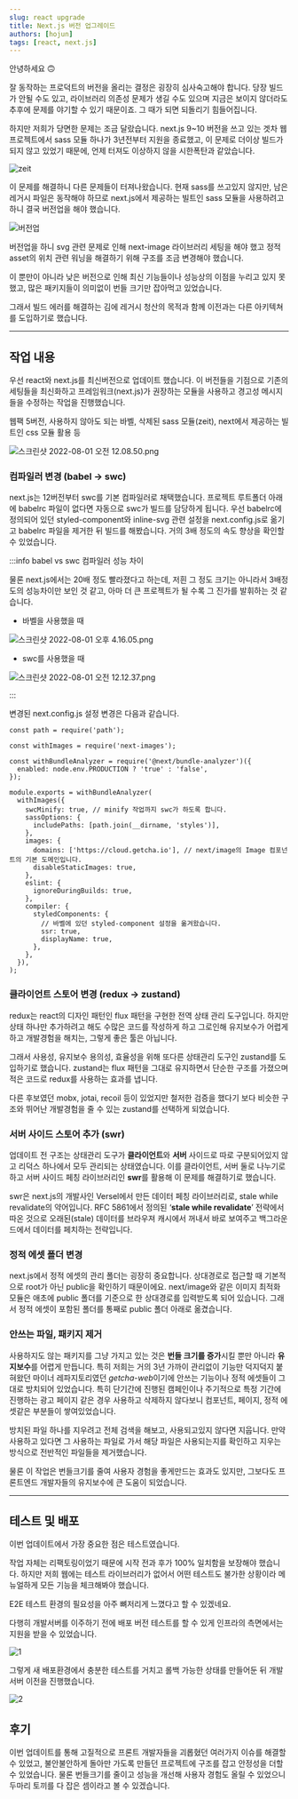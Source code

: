 ```yaml
---
slug: react upgrade
title: Next.js 버전 업그레이드
authors: [hojun]
tags: [react, next.js]
---
```


안녕하세요 🙃

잘 동작하는 프로덕트의 버전을 올리는 결정은 굉장히 심사숙고해야 합니다. 당장 빌드가 안될 수도 있고, 라이브러리 의존성 문제가 생길 수도 있으며 지금은 보이지 않더라도 추후에 문제를 야기할 수 있기 때문이죠. 그 때가 되면 되돌리기 힘들어집니다.

하지만 저희가 당면한 문제는 조금 달랐습니다. next.js 9~10 버전을 쓰고 있는 겟차 웹 프로젝트에서 sass 모듈 하나가 3년전부터 지원을 종료했고, 이 문제로 더이상 빌드가 되지 않고 있었기 때문에, 언제 터져도 이상하지 않을 시한폭탄과 같았습니다.

![zeit](1.png)

<!--truncate-->

이 문제를 해결하니 다른 문제들이 터져나왔습니다. 현재 sass를 쓰고있지 않지만, 남은 레거시 파일은 동작해야 하므로 next.js에서 제공하는 빌트인 sass 모듈을 사용하려고 하니 결국 버전업을 해야 했습니다.

![버전업](2.png)

버전업을 하니 svg 관련 문제로 인해 next-image 라이브러리 세팅을 해야 했고 정적 asset의 위치 관련 워닝을 해결하기 위해 구조를 조금 변경해야 했습니다.

이 뿐만이 아니라 낮은 버전으로 인해 최신 기능들이나 성능상의 이점을 누리고 있지 못했고, 많은 패키지들이 의미없이 번들 크기만 잡아먹고 있었습니다.

그래서 빌드 에러를 해결하는 김에 레거시 청산의 목적과 함께 이전과는 다른 아키텍쳐를 도입하기로 했습니다.

---

## 작업 내용

우선 react와 next.js를 최신버전으로 업데이트 했습니다. 이 버전들을 기점으로 기존의 세팅들을 최신화하고 프레임워크(next.js)가 권장하는 모듈을 사용하고 경고성 메시지들을 수정하는 작업을 진행했습니다.

웹팩 5버전, 사용하지 않아도 되는 바벨, 삭제된 sass 모듈(zeit), next에서 제공하는 빌트인 css 모듈 활용 등

![스크린샷 2022-08-01 오전 12.08.50.png](3.png)

### 컴파일러 변경 (babel → swc)

next.js는 12버전부터 swc를 기본 컴파일러로 채택했습니다. 프로젝트 루트폴더 아래에 babelrc 파일이 없다면 자동으로 swc가 빌드를 담당하게 됩니다. 우선 babelrc에 정의되어 있던 styled-component와 inline-svg 관련 설정을 next.config.js로 옮기고 babelrc 파일을 제거한 뒤 빌드를 해봤습니다. 거의 3배 정도의 속도 향상을 확인할 수 있었습니다.

:::info babel vs swc 컴파일러 성능 차이

물론 next.js에서는 20배 정도 빨라졌다고 하는데, 저흰 그 정도 크기는 아니라서 3배정도의 성능차이만 보인 것 같고, 아마 더 큰 프로젝트가 될 수록 그 진가를 발휘하는 것 같습니다.

- 바벨을 사용했을 때

![스크린샷 2022-08-01 오후 4.16.05.png](5.png)

- swc를 사용했을 때

![스크린샷 2022-08-01 오전 12.12.37.png](4.png)

:::

변경된 next.config.js 설정 변경은 다음과 같습니다.

```tsx
const path = require('path');

const withImages = require('next-images');

const withBundleAnalyzer = require('@next/bundle-analyzer')({
  enabled: node.env.PRODUCTION ? 'true' : 'false',
});

module.exports = withBundleAnalyzer(
  withImages({
    swcMinify: true, // minify 작업까지 swc가 하도록 합니다.
    sassOptions: {
      includePaths: [path.join(__dirname, 'styles')],
    },
    images: {
      domains: ['https://cloud.getcha.io'], // next/image의 Image 컴포넌트의 기본 도메인입니다.
      disableStaticImages: true,
    },
    eslint: {
      ignoreDuringBuilds: true,
    },
    compiler: {
      styledComponents: {
        // 바벨에 있던 styled-component 설정을 옮겨왔습니다.
        ssr: true,
        displayName: true,
      },
    },
  }),
);
```

### 클라이언트 스토어 변경 (redux → zustand)

redux는 react의 디자인 패턴인 flux 패턴을 구현한 전역 상태 관리 도구입니다. 하지만 상태 하나만 추가하려고 해도 수많은 코드를 작성하게 하고 그로인해 유지보수가 어렵게 하고 개발경험을 해치는, 그렇게 좋은 툴은 아닙니다.

그래서 사용성, 유지보수 용의성, 효율성을 위해 또다른 상태관리 도구인 zustand를 도입하기로 했습니다. zustand는 flux 패턴을 그대로 유지하면서 단순한 구조를 가졌으며 적은 코드로 redux를 사용하는 효과를 냅니다.

다른 후보였던 mobx, jotai, recoil 등이 있었지만 철저한 검증을 했다기 보다 비슷한 구조와 뛰어난 개발경험을 줄 수 있는 zustand를 선택하게 되었습니다.

### 서버 사이드 스토어 추가 (swr)

업데이트 전 구조는 상태관리 도구가 **클라이언트**와 **서버** 사이드로 따로 구분되어있지 않고 리덕스 하나에서 모두 관리되는 상태였습니다. 이를 클라이언트, 서버 둘로 나누기로 하고 서버 사이드 페칭 라이브러리인 **swr**를 활용해 이 문제를 해결하기로 했습니다.

swr은 next.js의 개발사인 Versel에서 만든 데이터 페칭 라이브러리로, stale while revalidate의 약어입니다. RFC 5861에서 정의된 ‘**stale while revalidate**’ 전략에서 따온 것으로 오래된(stale) 데이터를 브라우져 캐시에서 꺼내서 바로 보여주고 백그라운드에서 데이터를 페치하는 전략입니다.

### 정적 에셋 폴더 변경

next.js에서 정적 에셋의 관리 폴더는 굉장히 중요합니다. 상대경로로 접근할 때 기본적으로 root가 아닌 public을 확인하기 때문이에요. next/image와 같은 이미지 최적화 모듈은 애초에 public 폴더를 기준으로 한 상대경로를 입력받도록 되어 있습니다. 그래서 정적 에셋이 포함된 폴더를 통째로 public 폴더 아래로 옮겼습니다.

### 안쓰는 파일, 패키지 제거

사용하지도 않는 패키지를 그냥 가지고 있는 것은 **번들 크기를 증가**시킬 뿐만 아니라 **유지보수**를 어렵게 만듭니다. 특히 저희는 거의 3년 가까이 관리없이 기능만 덕지덕지 붙혀왔던 마이너 레파지토리였던 *getcha-web*이기에 안쓰는 기능이나 정적 에셋들이 그대로 방치되어 있었습니다. 특히 단기간에 진행된 캠페인이나 주기적으로 특정 기간에 진행하는 광고 페이지 같은 경우 사용하고 삭제하지 않다보니 컴포넌트, 페이지, 정적 에셋같은 부분들이 쌓여있었습니다.

방치된 파일 하나를 지우려고 전체 검색을 해보고, 사용되고있지 않다면 지웁니다. 만약 사용하고 있다면 그 사용하는 파일로 가서 해당 파일은 사용되는지를 확인하고 지우는 방식으로 전반적인 파일들을 제거했습니다.

물론 이 작업은 번들크기를 줄여 사용자 경험을 좋게만드는 효과도 있지만, 그보다도 프론트엔드 개발자들의 유지보수에 큰 도움이 되었습니다.

---

## 테스트 및 배포

이번 업데이트에서 가장 중요한 점은 테스트였습니다.

작업 자체는 리팩토링이었기 때문에 시작 전과 후가 100% 일치함을 보장해야 했습니다. 하지만 저희 웹에는 테스트 라이브러리가 없어서 어떤 테스트도 불가한 상황이라 메뉴얼하게 모든 기능을 체크해봐야 했습니다.

E2E 테스트 환경의 필요성을 아주 뼈저리게 느꼈다고 할 수 있겠네요.

다행히 개발서버를 이주하기 전에 배포 버전 테스트를 할 수 있게 인프라의 측면에서는 지원을 받을 수 있었습니다.

![1](6.png)

그렇게 새 배포환경에서 충분한 테스트를 거치고 롤백 가능한 상태를 만들어둔 뒤 개발서버 이전을 진행했습니다.

![2](7.png)

## 후기

이번 업데이트를 통해 고질적으로 프론트 개발자들을 괴롭혔던 여러가지 이슈를 해결할 수 있었고, 불안불안하게 돌아만 가도록 만들던 프로젝트에 구조를 잡고 안정성을 더할 수 있었습니다. 물론 번들크기를 줄이고 성능을 개선해 사용자 경험도 올릴 수 있었으니 두마리 토끼를 다 잡은 셈이라고 볼 수 있겠습니다.
